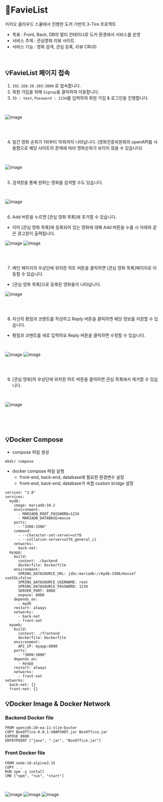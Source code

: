 
# 🍿FavieList
카카오 클라우드 스쿨에서 진행한 도커 기반의 3-Tire 프로젝트
* 목표 : Front, Back, DB의 멀티 컨테이너로 도커 환경에서 서비스를 운영
* 서비스 주제 : 관심영화 리뷰 사이트
* 서비스 기능 : 영화 검색, 관심 등록, 리뷰 CRUD

<br>

## 💡FavieList 페이지 접속
1. `192.168.56.103:3000` 로 접속합니다.
2. 회원 가입을 위해 `Signup`을 클릭하여 이동합니다.
3. `ID : test`, `Password : 1234`를 입력하여 회원 가입 & 로그인을 진행합니다.
<br>

![image](https://user-images.githubusercontent.com/73453283/204574236-36dff68b-06ee-4b26-a374-3d2a912e7791.png)

<br>
<br>

4. 일간 영화 순위가 1위부터 10위까지 나타납니다.
(영화진흥위원회의 openAPI를 사용함으로 해당 사이트의 문제에 따라 영화순위가 보이지 않을 수 있습니다)
<br>

![image](https://user-images.githubusercontent.com/73453283/204575486-6ee082d7-7c35-4971-9f79-f14aeab758c8.png)
<br>
<br>

5. 검색창을 통해 원하는 영화를 검색할 수도 있습니다.
<br>

![image](https://user-images.githubusercontent.com/73453283/204574357-570ccfcb-195f-48d8-8223-982a51178a13.png)
<br>
<br>

6. Add 버튼을 누르면 [관심 영화 목록]에 추가할 수 있습니다.
* 이미 [관심 영화 목록]에 등록되어 있는 영화에 대해 Add 버튼을 누를 시 아래와 같은 경고창이 출력됩니다.<br>

![image](https://user-images.githubusercontent.com/73453283/204576365-08d5d462-c485-45c5-a370-336fe02c9841.png)
![image](https://user-images.githubusercontent.com/73453283/204576395-e21c094f-9dd4-4e09-8c76-92124e9c19c4.png)

<br>
<br>

7. 메인 페이지의 우상단에 위치한 하트 버튼을 클릭하면 [관심 영화 목록]페이지로 이동할 수 있습니다.
* [관심 영화 목록]으로 등록된 영화들이 나타납니다.

![image](https://user-images.githubusercontent.com/73453283/204574465-41267044-eaf7-407f-a7bc-3d7326f030ca.png)

<br>
<br>

8. 자신의 평점과 코멘트를 작성하고 Reply 버튼을 클릭하면 해당 정보를 저장할 수 있습니다.
* 평점과 코멘트를 새로 입력하요 Reply 버튼을 클릭하면 수정할 수 있습니다.
<br>

![image](https://user-images.githubusercontent.com/73453283/204574553-23de887c-4a86-45bc-9d90-7b245d279ccd.png)
![image](https://user-images.githubusercontent.com/73453283/204577963-9f94258e-b084-4d1d-a43c-633ee44d4f08.png)

<br>
<br>

9. [관심 영화]의 우상단에 위치한 하트 버튼을 클릭하면 관심 목록에서 제거할 수 있습니다.
<br>

![image](https://user-images.githubusercontent.com/73453283/204578117-b57020dc-1678-41ab-901d-19ddb710b80f.png)

<br>
<br>
<br>

## 💡Docker Compose
* compose 파일 생성
```
mkdir compose
```
* docker compose 파일 실행 
  * front-end, back-end, database에 필요한 환경변수 설정
  * front-end, back-end, database가 속할 custom bridge 설정
```
version: "3.8"
services:
  mydb:
    image: mariadb:10.2
    environment:
      - MARIADB_ROOT_PASSWORD=1234
      - MARIADB_DATABASE=movie
    ports:
      - "3306:3306"
    command:
      - --character-set-server=utf8
      - --collation-server=utf8_general_ci
    networks:
      back-net:
  myapp:
    build:
      context: ./backend
      dockerfile: Dockerfile
    environment:
      SPRING_DATASOURCE_URL: jdbc:mariadb://mydb:3306/movie?useSSL=false
      SPRING_DATASOURCE_USERNAME: root
      SPRING_DATASOURCE_PASSWORD: 1234
      SERVER_PORT: 8080
      expose: 8080
    depends_on:
      - mydb
    restart: always
    networks:
      - back-net
      - front-net
  myweb:
    build:
      context: ./frontend
      dockerfile: Dockerfile
    environment:
      API_IP: myapp:8080
    ports:
      - "3000:3000"
    depends_on:
      - myapp
    restart: always
    networks:
      - front-net
networks:
  back-net: {}
  front-net: {}
```

## 💡Docker Image & Docker Network 
### Backend Docker file
```
FROM openjdk:20-ea-11-slim-buster
COPY BoxOffice-0.0.1-SNAPSHOT.jar BoxOffice.jar
EXPOSE 8080
ENTRYPOINT ["java", "-jar", "BoxOffice.jar"]
```

### Front Docker file
```
FROM node:18-alpine3.15
COPY . .
RUN npm -y install
CMD ["npm", "run", "start"]
```
<br>

![image](https://user-images.githubusercontent.com/73453283/204580370-21504754-5d95-4eda-a439-c4afd211190f.png)
![image](https://user-images.githubusercontent.com/73453283/204569943-aae5d6f6-c272-4df4-8a21-a81b81ecf082.png)
![image](https://user-images.githubusercontent.com/73453283/204570069-796b672f-8923-4a39-b34e-f7a3ed2b850f.png)


